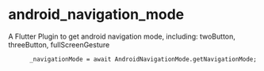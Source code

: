 # android_navigation_mode

A Flutter Plugin to get android navigation mode, including: twoButton, threeButton, fullScreenGesture

```
      _navigationMode = await AndroidNavigationMode.getNavigationMode;

```